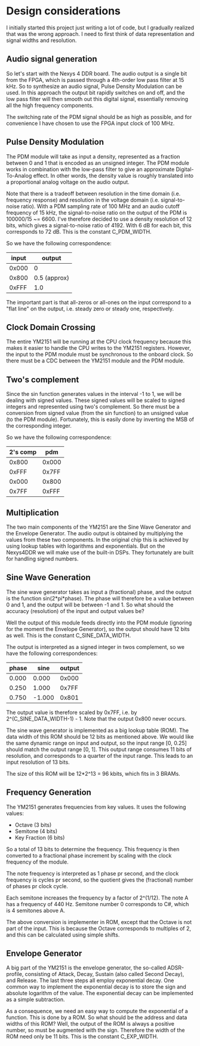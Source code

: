 # Design considerations

I initially started this project just writing a lot of code, but I gradually
realized that was the wrong approach. I need to first think of data
representation and signal widths and resolution.

## Audio signal generation

So let's start with the Nexys 4 DDR board. The audio output is a single bit
from the FPGA, which is passed through a 4th-order low pass filter at 15 kHz.
So to synthesize an audio signal, Pulse Density Modulation can be used. In this
approach the output bit rapidly switches on and off, and the low pass filter
will then smooth out this digital signal, essentially removing all the high
frequency components.

The switching rate of the PDM signal should be as high as possible, and for
convenience I have chosen to use the FPGA input clock of 100 MHz.

## Pulse Density Modulation

The PDM module will take as input a density, represented as a fraction between
0 and 1 that is encoded as an unsigned integer.  The PDM module works in
combination with the low-pass filter to give an approximate Digital-To-Analog
effect. In other words, the density value is roughly translated into a
proportional analog voltage on the audio output.

Note that there is a tradeoff between resolution in the time domain (i.e.
frequency response) and resolution in the voltage domain (i.e. signal-to-noise
ratio). With a PDM sampling rate of 100 MHz and an audio cutoff frequency of 15
kHz, the signal-to-noise ratio on the output of the PDM is 100000/15 ~= 6600.
I've therefore decided to use a density resolution of 12 bits, which gives a
signal-to-noise ratio of 4192.  With 6 dB for each bit, this corresponds to 72
dB. This is the constant C\_PDM\_WIDTH.

So we have the following correspondence:

| input | output |
| ----- | ------ |
| 0x000 | 0      |
| 0x800 | 0.5 (approx)   |
| 0xFFF | 1.0    |

The important part is that all-zeros or all-ones on the input correspond to a
"flat line" on the output, i.e. steady zero or steady one, respectively.

## Clock Domain Crossing
The entire YM2151 will be running at the CPU clock frequency because this
makes it easier to handle the CPU writes to the YM2151 registers. However,
the input to the PDM module must be synchronous to the onboard clock. So
there must be a CDC between the YM2151 module and the PDM module.

## Two's complement
Since the sin function generates values in the interval -1 to 1, we will be
dealing with signed values. These signed values will be scaled to signed
integers and represented using two's complement. So there must be a conversion
from signed value (from the sin function) to an unsigned value (to the PDM
module).  Fortunately, this is easily done by inverting the MSB of the
corresponding integer.

So we have the following correspondence:

| 2's comp | pdm |
| -------- | ------ |
| 0x800    | 0x000 |
| 0xFFF    | 0x7FF |
| 0x000    | 0x800 |
| 0x7FF    | 0xFFF |

## Multiplication

The two main components of the YM2151 are the Sine Wave Generator and the
Envelope Generator. The audio output is obtained by multiplying the values
from these two components. In the original chip this is achieved by using
lookup tables with logarithms and exponentials. But on the Nexys4DDR we will
make use of the built-in DSPs. They fortunately are built for handling signed
numbers.

## Sine Wave Generation

The sine wave generator takes as input a (fractional) phase, and the output is
the function sin(2\*pi\*phase).  The phase will therefore be a value between 0
and 1, and the output will be between -1 and 1. So what should the accuracy
(resolution) of the input and output values be?

Well the output of this module feeds directly into the PDM module (ignoring for
the moment the Envelope Generator), so the output should have 12 bits as well.
This is the constant C\_SINE\_DATA\_WIDTH.

The output is interpreted as a signed integer in twos complement, so we have
the following correspondences:

| phase |   sine |  output |
| ----- |  ----- |  ------ |
| 0.000 |  0.000 |  0x000  |
| 0.250 |  1.000 |  0x7FF  |
| 0.750 | -1.000 |  0x801  |

The output value is therefore scaled by 0x7FF, i.e. by
2^(C\_SINE\_DATA\_WIDTH-1) - 1.  Note that the output 0x800 never occurs.

The sine wave generator is implemented as a big lookup table (ROM).
The data width of this ROM should be 12 bits as mentioned above.
We would like the same dynamic range on input and output, so the input range [0, 0.25]
should match the output range [0, 1]. This output range consumes 11 bits of resolution,
and corresponds to a quarter of the input range. This leads to an input resolution
of 13 bits.

The size of this ROM will be 12\*2^13 = 96 kbits, which fits in 3 BRAMs.

## Frequency Generation

The YM2151 generates frequencies from key values. It uses the following values:

* Octave (3 bits)
* Semitone (4 bits)
* Key Fraction (6 bits)

So a total of 13 bits to determine the frequency. This frequency is then
converted to a fractional phase increment by scaling with the clock frequency
of the module.

The note frequency is interpreted as 1 phase pr second, and the clock frequency
is cycles pr second, so the quotient gives the (fractional) number of phases pr
clock cycle.

Each semitone increases the frequency by a factor of 2^(1/12). The note A has a
frequency of 440 Hz. Semitone number 0 corresponds to C#, which is 4 semitones
above A.

The above conversion is implementer in ROM, except that the Octave is not part
of the input. This is because the Octave corresponds to multiples of 2, and
this can be calculated using simple shifts.



## Envelope Generator

A big part of the YM2151 is the envelope generator, the so-called ADSR-profile,
consisting of Attack, Decay, Sustain (also called Second Decay), and Release.
The last three steps all employ exponential decay. One common way to implement
the exponential decay is to store the sign and absolute logarithm of the value.
The exponential decay can be implemented as a simple subtraction.

As a consequence, we need an easy way to compute the exponential of a function.
This is done by a ROM.  So what should be the address and data widths of this
ROM?  Well, the output of the ROM is always a positive number, so must be
augmented with the sign. Therefore the width of the ROM need only be 11 bits.
This is the constant C\_EXP\_WIDTH.


